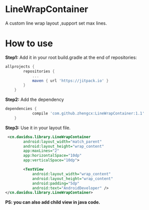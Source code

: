 # LineWrapContainer
A custom line wrap layout ,support set max lines.

# How to use

**Step1:** Add it in your root build.gradle at the end of repositories:
```gradle
allprojects {
		repositories {
			...
			maven { url 'https://jitpack.io' }
		}
	}
```

**Step2:** Add the dependency
```gradle
dependencies {
	        compile 'com.github.zhengcx:LineWrapContainer:1.1'
	}
```
**Step3:** Use it in your layout file.

```xml
 <cn.davidsu.library.LineWrapContainer
        android:layout_width="match_parent"
        android:layout_height="wrap_content"
        app:maxLines="2"
        app:horizontalSpace="10dp"
        app:verticalSpace="10dp">

        <TextView
            android:layout_width="wrap_content"
            android:layout_height="wrap_content"
            android:padding="5dp"
            android:text="AndroidDeveloper" />
</cn.davidsu.library.LineWrapContainer>
```

**PS: you can also add child view in java code.**
